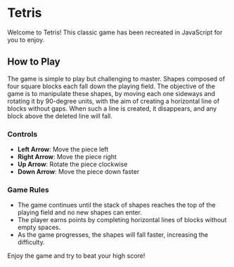 # Tetris

Welcome to Tetris! This classic game has been recreated in JavaScript for you to enjoy.

## How to Play

The game is simple to play but challenging to master. Shapes composed of four square blocks each fall down the playing field. The objective of the game is to manipulate these shapes, by moving each one sideways and rotating it by 90-degree units, with the aim of creating a horizontal line of blocks without gaps. When such a line is created, it disappears, and any block above the deleted line will fall.

### Controls

- **Left Arrow**: Move the piece left
- **Right Arrow**: Move the piece right
- **Up Arrow**: Rotate the piece clockwise
- **Down Arrow**: Move the piece down faster

### Game Rules

- The game continues until the stack of shapes reaches the top of the playing field and no new shapes can enter.
- The player earns points by completing horizontal lines of blocks without empty spaces.
- As the game progresses, the shapes will fall faster, increasing the difficulty.

Enjoy the game and try to beat your high score!
